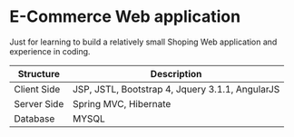 # E-Commerce Web application
Just for learning to build a relatively small Shoping Web application and experience in coding.

| Structure   | Description                                     |
| ----------- | ----------------------------------------------- |
| Client Side | JSP, JSTL, Bootstrap 4, Jquery 3.1.1, AngularJS |
| Server Side | Spring MVC, Hibernate                           |
| Database    | MYSQL                                           |
